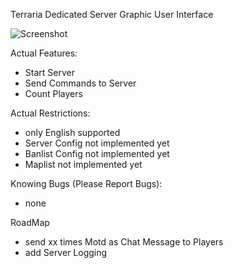 ﻿Terraria Dedicated Server Graphic User Interface

![Screenshot](http://www.web-regensburg.de/terraria/TerrariaDS.png "Screenshot")

Actual Features:  
* Start Server  
* Send Commands to Server  
* Count Players 

Actual Restrictions:  
* only English supported  
* Server Config not implemented yet  
* Banlist Config not implemented yet  
* Maplist not implemented yet  

Knowing Bugs (Please Report Bugs):  
* none

RoadMap  
* send xx times Motd as Chat Message to Players
* add Server Logging
